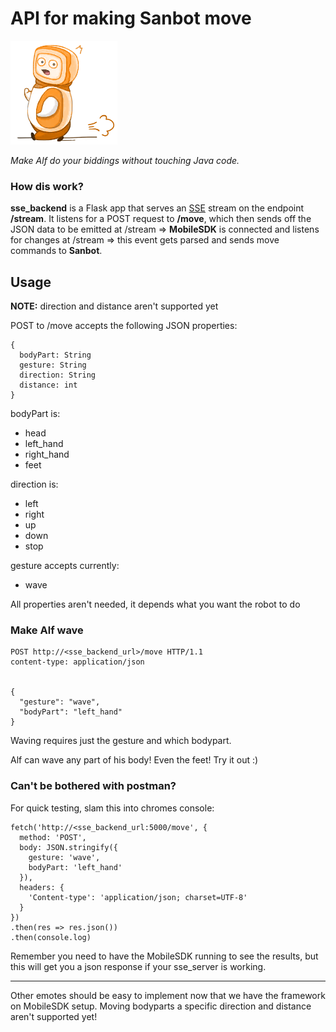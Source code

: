 # API for making Sanbot move
![Sanbot running](docs/dlg_loading2.png)

*Make Alf do your biddings without touching Java code.*

### How dis work?

**sse_backend** is a Flask app that serves an [SSE](https://en.wikipedia.org/wiki/Server-sent_events) stream on the endpoint **/stream**.
It listens for a POST request to **/move**, which then sends off the JSON data to be emitted at /stream => **MobileSDK** is connected and listens for changes at /stream
=> this event gets parsed and sends move commands to **Sanbot**.

## Usage
**NOTE:** direction and distance aren't supported yet

POST to /move accepts the following JSON properties:

```
{
  bodyPart: String
  gesture: String
  direction: String
  distance: int
}
```
bodyPart is:
- head
- left_hand
- right_hand
- feet

direction is:
- left
- right
- up
- down
- stop

gesture accepts currently:
- wave

All properties aren't needed, it depends what you want the robot to do

### Make Alf wave
```
POST http://<sse_backend_url>/move HTTP/1.1
content-type: application/json


{
  "gesture": "wave",
  "bodyPart": "left_hand"
}
```
Waving requires just the gesture and which bodypart.

Alf can wave any part of his body! Even the feet! Try it out :)


### Can't be bothered with postman?
For quick testing, slam this into chromes console:
```
fetch('http://<sse_backend_url:5000/move', {
  method: 'POST',
  body: JSON.stringify({
    gesture: 'wave',
    bodyPart: 'left_hand'
  }),
  headers: {
    'Content-type': 'application/json; charset=UTF-8'
  }
})
.then(res => res.json())
.then(console.log)
```
Remember you need to have the MobileSDK running to see the results, but this will get you a json response if your sse_server is working.

- - -

Other emotes should be easy to implement now that we have the framework on MobileSDK setup.
Moving bodyparts a specific direction and distance aren't supported yet!
